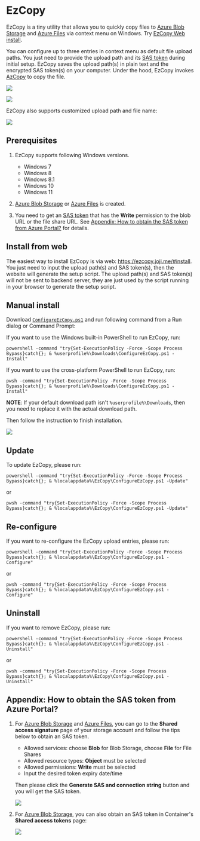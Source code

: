 # EzCopy

EzCopy is a tiny utility that allows you to quickly copy files to [Azure Blob Storage](https://docs.microsoft.com/en-us/azure/storage/blobs/storage-blobs-introduction) and [Azure Files](https://docs.microsoft.com/en-us/azure/storage/files/storage-files-introduction) via context menu on Windows. Try [EzCopy Web install](https://ezcopy.joji.me/#install).

You can configure up to three entries in context menu as default file upload paths. You just need to provide the upload path and its [SAS token](https://docs.microsoft.com/en-us/azure/storage/common/storage-sas-overview) during initial setup. EzCopy saves the upload path(s) in plain text and the encrypted SAS token(s) on your computer. Under the hood, EzCopy invokes [AzCopy](https://docs.microsoft.com/en-us/azure/storage/common/storage-use-azcopy-v10) to copy the file.

![](https://joji.blob.core.windows.net/ezcopy/imgs/ezcopy-context-menu.png)

![](https://joji.blob.core.windows.net/ezcopy/imgs/ezcopy-quick-copy.png)

EzCopy also supports customized upload path and file name:

![](https://joji.blob.core.windows.net/ezcopy/imgs/ezcopy-customized-path.png)

## Prerequisites

1. EzCopy supports following Windows versions.
   
   * Windows 7
   * Windows 8
   * Windows 8.1
   * Windows 10
   * Windows 11

2. [Azure Blob Storage](https://docs.microsoft.com/en-us/azure/storage/blobs/storage-blobs-introduction) or [Azure Files](https://docs.microsoft.com/en-us/azure/storage/files/storage-files-introduction) is created.
3. You need to get an [SAS token](https://docs.microsoft.com/en-us/azure/storage/common/storage-sas-overview) that has the **Write** permission to the blob URL or the file share URL. See [Appendix: How to obtain the SAS token from Azure Portal?](#appendix-how-to-obtain-the-sas-token-from-azure-portal) for details.

## Install from web

The easiest way to install EzCopy is via web: <https://ezcopy.joji.me/#install>. You just need to input the upload path(s) and SAS token(s), then the website will generate the setup script. The upload path(s) and SAS token(s) will not be sent to backend server, they are just used by the script running in your browser to generate the setup script.
## Manual install

Download [`ConfigureEzCopy.ps1`](https://github.com/js1016/EzCopy/releases/download/v1.0.1/ConfigureEzCopy.ps1) and run following command from a Run dialog or Command Prompt:

If you want to use the Windows built-in PowerShell to run EzCopy, run:
```
powershell -command "try{Set-ExecutionPolicy -Force -Scope Process Bypass}catch{}; & %userprofile%\Downloads\ConfigureEzCopy.ps1 -Install"
```

If you want to use the cross-platform PowerShell to run EzCopy, run:
```
pwsh -command "try{Set-ExecutionPolicy -Force -Scope Process Bypass}catch{}; & %userprofile%\Downloads\ConfigureEzCopy.ps1 -Install"
```

**NOTE**: If your default download path isn't `%userprofile%\Downloads`, then you need to replace it with the actual download path.

Then follow the instruction to finish installation.

![](https://joji.blob.core.windows.net/ezcopy/imgs/ezcopy-install.png)

## Update

To update EzCopy, please run:

```
powershell -command "try{Set-ExecutionPolicy -Force -Scope Process Bypass}catch{}; & %localappdata%\EzCopy\ConfigureEzCopy.ps1 -Update"
```
or
```
pwsh -command "try{Set-ExecutionPolicy -Force -Scope Process Bypass}catch{}; & %localappdata%\EzCopy\ConfigureEzCopy.ps1 -Update"
```

## Re-configure

If you want to re-configure the EzCopy upload entries, please run:

```
powershell -command "try{Set-ExecutionPolicy -Force -Scope Process Bypass}catch{}; & %localappdata%\EzCopy\ConfigureEzCopy.ps1 -Configure"
```
or
```
pwsh -command "try{Set-ExecutionPolicy -Force -Scope Process Bypass}catch{}; & %localappdata%\EzCopy\ConfigureEzCopy.ps1 -Configure"
```

## Uninstall

If you want to remove EzCopy, please run:

```
powershell -command "try{Set-ExecutionPolicy -Force -Scope Process Bypass}catch{}; & %localappdata%\EzCopy\ConfigureEzCopy.ps1 -Uninstall"
```
or
```
pwsh -command "try{Set-ExecutionPolicy -Force -Scope Process Bypass}catch{}; & %localappdata%\EzCopy\ConfigureEzCopy.ps1 -Uninstall"
```

## Appendix: How to obtain the SAS token from Azure Portal?

1. For [Azure Blob Storage](https://docs.microsoft.com/en-us/azure/storage/blobs/storage-blobs-introduction) and [Azure Files](https://docs.microsoft.com/en-us/azure/storage/files/storage-files-introduction), you can go to the **Shared access signature** page of your storage account and follow the tips below to obtain an SAS token.

   * Allowed services: choose **Blob** for Blob Storage, choose **File** for File Shares
   * Allowed resource types: **Object** must be selected
   * Allowed permissions: **Write** must be selected
   * Input the desired token expiry date/time

   Then please click the **Generate SAS and connection string** button and you will get the SAS token.

   ![](https://joji.blob.core.windows.net/ezcopy/imgs/102F8C1002111189ECEB52F666FE3AFC.png)

2. For [Azure Blob Storage](https://docs.microsoft.com/en-us/azure/storage/blobs/storage-blobs-introduction), you can also obtain an SAS token in Container's **Shared access tokens** page:

   ![](https://joji.blob.core.windows.net/ezcopy/imgs/3CDB50E28B4F8E4161E027FBDD9224B4.png)
